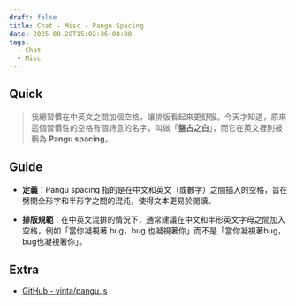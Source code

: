 ```yaml
---
draft: false
title: Chat - Misc - Pangu Spacing
date: 2025-08-28T15:02:36+08:00
tags:
  - Chat
  - Misc
---
```


## Quick 

> 我總習慣在中英文之間加個空格，讓排版看起來更舒服。今天才知道，原來這個習慣性的空格有個詩意的名字，叫做「**盤古之白**」，而它在英文裡則被稱為 **Pangu spacing**。

## Guide

- **定義**：Pangu spacing 指的是在中文和英文（或數字）之間插入的空格，旨在劈開全形字和半形字之間的混沌，使得文本更易於閱讀。
    
- **排版規範**：在中英文混排的情況下，通常建議在中文和半形英文字母之間加入空格，例如「當你凝視著 bug，bug 也凝視著你」而不是「當你凝視著bug，bug也凝視著你」。
    
## Extra

- [GitHub - vinta/pangu.js](https://github.com/vinta/pangu.js)